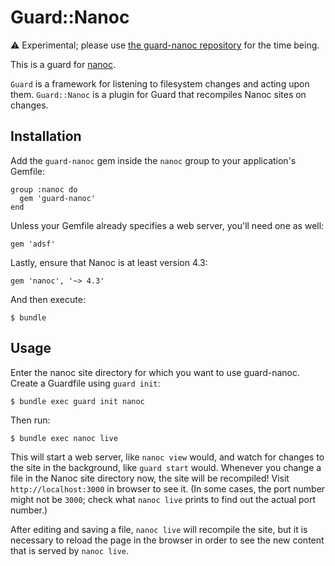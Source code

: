 # Guard::Nanoc

:warning: Experimental; please use [the guard-nanoc repository](https://github.com/guard/guard-nanoc) for the time being.

This is a guard for [nanoc](http://nanoc.ws/).

`Guard` is a framework for listening to filesystem changes and acting upon them. `Guard::Nanoc` is a plugin for Guard that recompiles Nanoc sites on changes.

## Installation

Add the `guard-nanoc` gem inside the `nanoc` group to your application's Gemfile:

    group :nanoc do
      gem 'guard-nanoc'
    end

Unless your Gemfile already specifies a web server, you'll need one as well:

    gem 'adsf'

Lastly, ensure that Nanoc is at least version 4.3:

    gem 'nanoc', '~> 4.3'

And then execute:

    $ bundle

## Usage

Enter the nanoc site directory for which you want to use guard-nanoc. Create a Guardfile using `guard init`:

    $ bundle exec guard init nanoc

Then run:

    $ bundle exec nanoc live

This will start a web server, like `nanoc view` would, and watch for changes
to the site in the background, like `guard start` would. Whenever you change
a file in the Nanoc site directory now, the site will be recompiled!
Visit `http://localhost:3000` in browser to see it. (In some cases, the port
number might not be `3000`; check what `nanoc live` prints to find out
the actual port number.)

After editing and saving a file, `nanoc live` will recompile the site, but it
is necessary to reload the page in the browser in order to see the new content
that is served by `nanoc live`.
